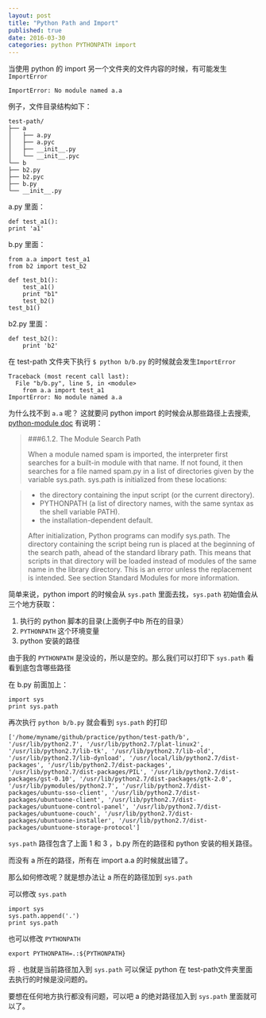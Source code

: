 ```yaml
--- 
layout: post 
title: "Python Path and Import"
published: true
date: 2016-03-30
categories: python PYTHONPATH import
---
```


当使用 python 的 import 另一个文件夹的文件内容的时候，有可能发生 `ImportError`

    ImportError: No module named a.a

例子，文件目录结构如下：

    test-path/
    ├── a
    │   ├── a.py
    │   ├── a.pyc
    │   ├── __init__.py
    │   └── __init__.pyc
    └── b
    ├── b2.py
    ├── b2.pyc
    ├── b.py
    └── __init__.py

a.py 里面： 

    def test_a1():
    print 'a1'

b.py 里面：

    from a.a import test_a1
    from b2 import test_b2

    def test_b1():
        test_a1()
        print "b1"
        test_b2()
    test_b1()

b2.py 里面：

    def test_b2():
        print 'b2'

在 test-path 文件夹下执行 `$ python b/b.py` 的时候就会发生`ImportError` 

    Traceback (most recent call last):
      File "b/b.py", line 5, in <module>
        from a.a import test_a1
    ImportError: No module named a.a

为什么找不到 `a.a` 呢？ 这就要问 python import 的时候会从那些路径上去搜索, [python-module doc][1] 有说明：

>###6.1.2. The Module Search Path
>
>When a module named spam is imported, the interpreter first searches for a built-in module with that name. If not found, it then searches for a file named spam.py in a list of directories given by the variable sys.path. sys.path is initialized from these locations:

> - the directory containing the input script (or the current directory).
> - PYTHONPATH (a list of directory names, with the same syntax as the shell variable PATH).
> - the installation-dependent default.
> 
> After initialization, Python programs can modify sys.path. The directory containing the script being run is placed at the beginning of the search path, ahead of the standard library path. This means that scripts in that directory will be loaded instead of modules of the same name in the library directory. This is an error unless the replacement is intended. See section Standard Modules for more information.


简单来说，python import 的时候会从 `sys.path` 里面去找，`sys.path` 初始值会从三个地方获取：

 1. 执行的 python 脚本的目录(上面例子中b 所在的目录） 
 2. `PYTHONPATH` 这个环境变量
 3. python 安装的路径

由于我的 `PYTHONPATH` 是没设的，所以是空的。那么我们可以打印下 `sys.path` 看看到底包含哪些路径

在 b.py 前面加上：

    import sys
    print sys.path

 再次执行 `python b/b.py` 就会看到 `sys.path` 的打印

    ['/home/myname/github/practice/python/test-path/b', '/usr/lib/python2.7', '/usr/lib/python2.7/plat-linux2', '/usr/lib/python2.7/lib-tk', '/usr/lib/python2.7/lib-old', '/usr/lib/python2.7/lib-dynload', '/usr/local/lib/python2.7/dist-packages', '/usr/lib/python2.7/dist-packages', '/usr/lib/python2.7/dist-packages/PIL', '/usr/lib/python2.7/dist-packages/gst-0.10', '/usr/lib/python2.7/dist-packages/gtk-2.0', '/usr/lib/pymodules/python2.7', '/usr/lib/python2.7/dist-packages/ubuntu-sso-client', '/usr/lib/python2.7/dist-packages/ubuntuone-client', '/usr/lib/python2.7/dist-packages/ubuntuone-control-panel', '/usr/lib/python2.7/dist-packages/ubuntuone-couch', '/usr/lib/python2.7/dist-packages/ubuntuone-installer', '/usr/lib/python2.7/dist-packages/ubuntuone-storage-protocol']

`sys.path` 路径包含了上面 1 和 3 ，b.py 所在的路径和 python 安装的相关路径。

而没有 a 所在的路径，所有在 import a.a 的时候就出错了。

那么如何修改呢？就是想办法让 a 所在的路径加到 `sys.path`

可以修改 `sys.path`

    import sys
    sys.path.append('.')
    print sys.path

也可以修改 `PYTHONPATH`

    export PYTHONPATH=.:${PYTHONPATH}

将 `.` 也就是当前路径加入到 `sys.path` 可以保证 python 在 test-path文件夹里面去执行的时候是没问题的。

要想在任何地方执行都没有问题，可以吧 a 的绝对路径加入到 `sys.path` 里面就可以了。















[1]:https://docs.python.org/2/tutorial/modules.html

